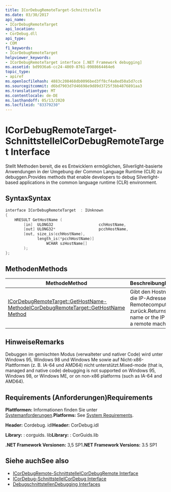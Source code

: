 ```yaml
---
title: ICorDebugRemoteTarget-Schnittstelle
ms.date: 03/30/2017
api_name:
- ICorDebugRemoteTarget
api_location:
- CorDebug.dll
api_type:
- COM
f1_keywords:
- ICorDebugRemoteTarget
helpviewer_keywords:
- ICorDebugRemoteTarget interface [.NET Framework debugging]
ms.assetid: bd9936a6-cc24-4869-8761-0988664464e6
topic_type:
- apiref
ms.openlocfilehash: 4883c208468db0096bed3ff8cf4a8ed50a5d7cc6
ms.sourcegitcommit: d6bd7903d7d46698e9d89d3725f3bb4876891aa3
ms.translationtype: MT
ms.contentlocale: de-DE
ms.lasthandoff: 05/13/2020
ms.locfileid: "83379230"
---
```

# <a name="icordebugremotetarget-interface"></a><span data-ttu-id="a9655-102">ICorDebugRemoteTarget-Schnittstelle</span><span class="sxs-lookup"><span data-stu-id="a9655-102">ICorDebugRemoteTarget Interface</span></span>
<span data-ttu-id="a9655-103">Stellt Methoden bereit, die es Entwicklern ermöglichen, Silverlight-basierte Anwendungen in der Umgebung der Common Language Runtime (CLR) zu debuggen.</span><span class="sxs-lookup"><span data-stu-id="a9655-103">Provides methods that enable developers to debug Silverlight-based applications in the common language runtime (CLR) environment.</span></span>  
  
## <a name="syntax"></a><span data-ttu-id="a9655-104">Syntax</span><span class="sxs-lookup"><span data-stu-id="a9655-104">Syntax</span></span>  
  
```cpp  
interface ICorDebugRemoteTarget  : IUnknown  
{  
    HRESULT GetHostName (  
        [in]  ULONG32                    cchHostName,  
        [out] ULONG32*                   pcchHostName,  
        [out, size_is(cchHostName),  
              length_is(*pcchHostName)]  
                  WCHAR szHostName[]  
        );  
};  
```  
  
## <a name="methods"></a><span data-ttu-id="a9655-105">Methoden</span><span class="sxs-lookup"><span data-stu-id="a9655-105">Methods</span></span>  
  
|<span data-ttu-id="a9655-106">Methode</span><span class="sxs-lookup"><span data-stu-id="a9655-106">Method</span></span>|<span data-ttu-id="a9655-107">Beschreibung</span><span class="sxs-lookup"><span data-stu-id="a9655-107">Description</span></span>|  
|------------|-----------------|  
|[<span data-ttu-id="a9655-108">ICorDebugRemoteTarget::GetHostName-Methode</span><span class="sxs-lookup"><span data-stu-id="a9655-108">ICorDebugRemoteTarget::GetHostName Method</span></span>](icordebugremotetarget-gethostname-method.md)|<span data-ttu-id="a9655-109">Gibt den Hostnamen oder die IP-Adresse eines Remotecomputers zurück.</span><span class="sxs-lookup"><span data-stu-id="a9655-109">Returns the host name or the IP address of a remote machine.</span></span>|  
  
## <a name="remarks"></a><span data-ttu-id="a9655-110">Hinweise</span><span class="sxs-lookup"><span data-stu-id="a9655-110">Remarks</span></span>  
 <span data-ttu-id="a9655-111">Debuggen im gemischten Modus (verwalteter und nativer Code) wird unter Windows 95, Windows 98 und Windows Me sowie auf Nicht-x86-Plattformen (z. B. IA-64 und AMD64) nicht unterstützt.</span><span class="sxs-lookup"><span data-stu-id="a9655-111">Mixed-mode (that is, managed and native code) debugging is not supported on Windows 95, Windows 98, or Windows ME, or on non-x86 platforms (such as IA-64 and AMD64).</span></span>  
  
## <a name="requirements"></a><span data-ttu-id="a9655-112">Requirements (Anforderungen)</span><span class="sxs-lookup"><span data-stu-id="a9655-112">Requirements</span></span>  
 <span data-ttu-id="a9655-113">**Plattformen:** Informationen finden Sie unter [Systemanforderungen](../../get-started/system-requirements.md).</span><span class="sxs-lookup"><span data-stu-id="a9655-113">**Platforms:** See [System Requirements](../../get-started/system-requirements.md).</span></span>  
  
 <span data-ttu-id="a9655-114">**Header:** Cordebug. idl</span><span class="sxs-lookup"><span data-stu-id="a9655-114">**Header:** CorDebug.idl</span></span>  
  
 <span data-ttu-id="a9655-115">**Library:** : corguids. lib</span><span class="sxs-lookup"><span data-stu-id="a9655-115">**Library:** : CorGuids.lib</span></span>  
  
 <span data-ttu-id="a9655-116">**.NET Framework Versionen:** 3,5 SP1</span><span class="sxs-lookup"><span data-stu-id="a9655-116">**.NET Framework Versions:** 3.5 SP1</span></span>  
  
## <a name="see-also"></a><span data-ttu-id="a9655-117">Siehe auch</span><span class="sxs-lookup"><span data-stu-id="a9655-117">See also</span></span>

- [<span data-ttu-id="a9655-118">ICorDebugRemote-Schnittstelle</span><span class="sxs-lookup"><span data-stu-id="a9655-118">ICorDebugRemote Interface</span></span>](icordebugremote-interface.md)
- [<span data-ttu-id="a9655-119">ICorDebug-Schnittstelle</span><span class="sxs-lookup"><span data-stu-id="a9655-119">ICorDebug Interface</span></span>](icordebug-interface.md)
- [<span data-ttu-id="a9655-120">Debugschnittstellen</span><span class="sxs-lookup"><span data-stu-id="a9655-120">Debugging Interfaces</span></span>](debugging-interfaces.md)
